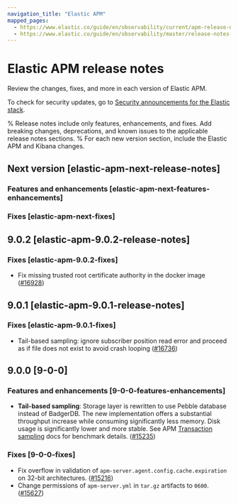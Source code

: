 ```yaml
---
navigation_title: "Elastic APM"
mapped_pages:
  - https://www.elastic.co/guide/en/observability/current/apm-release-notes.html
  - https://www.elastic.co/guide/en/observability/master/release-notes-head.html
---
```


# Elastic APM release notes

Review the changes, fixes, and more in each version of Elastic APM.

To check for security updates, go to [Security announcements for the Elastic stack](https://discuss.elastic.co/c/announcements/security-announcements/31).

% Release notes include only features, enhancements, and fixes. Add breaking changes, deprecations, and known issues to the applicable release notes sections.
% For each new version section, include the Elastic APM and Kibana changes.

## Next version [elastic-apm-next-release-notes]

### Features and enhancements [elastic-apm-next-features-enhancements]

### Fixes [elastic-apm-next-fixes]

## 9.0.2 [elastic-apm-9.0.2-release-notes]

### Fixes [elastic-apm-9.0.2-fixes]

* Fix missing trusted root certificate authority in the docker image ([#16928](https://github.com/elastic/apm-server/pull/16928))

## 9.0.1 [elastic-apm-9.0.1-release-notes]

### Fixes [elastic-apm-9.0.1-fixes]

* Tail-based sampling: ignore subscriber position read error and proceed as if file does not exist to avoid crash looping ([#16736](https://github.com/elastic/apm-server/pull/16736))

## 9.0.0 [9-0-0]

### Features and enhancements [9-0-0-features-enhancements]

* **Tail-based sampling**: Storage layer is rewritten to use Pebble database instead of BadgerDB. The new implementation offers a substantial throughput increase while consuming significantly less memory. Disk usage is significantly lower and more stable. See APM [Transaction sampling](docs-content://solutions/observability/apm/transaction-sampling.md) docs for benchmark details. ([#15235](https://github.com/elastic/apm-server/pull/15235))

### Fixes [9-0-0-fixes]

* Fix overflow in validation of `apm-server.agent.config.cache.expiration` on 32-bit architectures. ([#15216](https://github.com/elastic/apm-server/pull/15216))
* Change permissions of `apm-server.yml` in `tar.gz` artifacts to `0600`. ([#15627](https://github.com/elastic/apm-server/pull/15627))
